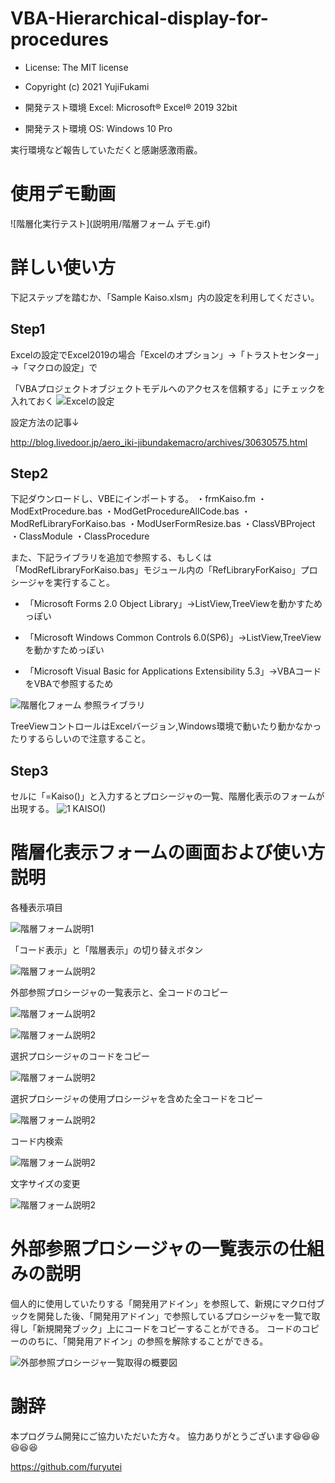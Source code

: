 # VBA-Hierarchical-display-for-procedures
- License: The MIT license

- Copyright (c) 2021 YujiFukami

- 開発テスト環境 Excel: Microsoft® Excel® 2019 32bit 

- 開発テスト環境 OS: Windows 10 Pro

実行環境など報告していただくと感謝感激雨霰。


# 使用デモ動画
![階層化実行テスト](説明用/階層フォーム デモ.gif)

# 詳しい使い方

下記ステップを踏むか、「Sample Kaiso.xlsm」内の設定を利用してください。

## Step1
Excelの設定でExcel2019の場合「Excelのオプション」→「トラストセンター」→「マクロの設定」で

「VBAプロジェクトオブジェクトモデルへのアクセスを信頼する」にチェックを入れておく
![Excelの設定](https://user-images.githubusercontent.com/73621859/126287884-57db4a75-3f34-4b35-b23d-f705067a1869.jpg)

設定方法の記事↓

http://blog.livedoor.jp/aero_iki-jibundakemacro/archives/30630575.html

## Step2
下記ダウンロードし、VBEにインポートする。
・frmKaiso.fm
・ModExtProcedure.bas
・ModGetProcedureAllCode.bas
・ModRefLibraryForKaiso.bas
・ModUserFormResize.bas
・ClassVBProject
・ClassModule
・ClassProcedure

また、下記ライブラリを追加で参照する、もしくは「ModRefLibraryForKaiso.bas」モジュール内の「RefLibraryForKaiso」プロシージャを実行すること。

- 「Microsoft Forms 2.0 Object Library」→ListView,TreeViewを動かすためっぽい

- 「Microsoft Windows Common Controls 6.0(SP6)」→ListView,TreeViewを動かすためっぽい

- 「Microsoft Visual Basic for Applications Extensibility 5.3」→VBAコードをVBAで参照するため

![階層化フォーム 参照ライブラリ](https://user-images.githubusercontent.com/73621859/128787617-59d52e7e-0439-4f6c-9877-4bfe11e8d745.jpg)

TreeViewコントロールはExcelバージョン,Windows環境で動いたり動かなかったりするらしいので注意すること。


## Step3
セルに「=Kaiso()」と入力するとプロシージャの一覧、階層化表示のフォームが出現する。
![1 KAISO()](https://user-images.githubusercontent.com/73621859/126260383-018720ef-904d-48ed-a82c-41041c497c89.jpg)

# 階層化表示フォームの画面および使い方説明


各種表示項目

![階層フォーム説明1](説明用/階層化01.jpg)


「コード表示」と「階層表示」の切り替えボタン

![階層フォーム説明2](説明用/階層化02.jpg)


外部参照プロシージャの一覧表示と、全コードのコピー

![階層フォーム説明2](説明用/階層化03.jpg)

![階層フォーム説明2](説明用/階層化04.jpg)


選択プロシージャのコードをコピー

![階層フォーム説明2](説明用/階層化05.jpg)


選択プロシージャの使用プロシージャを含めた全コードをコピー

![階層フォーム説明2](説明用/階層化06.jpg)


コード内検索

![階層フォーム説明2](説明用/階層化07.jpg)


文字サイズの変更

![階層フォーム説明2](説明用/階層化08.jpg)


# 外部参照プロシージャの一覧表示の仕組みの説明

個人的に使用していたりする「開発用アドイン」を参照して、新規にマクロ付ブックを開発した後、「開発用アドイン」で参照しているプロシージャを一覧で取得し「新規開発ブック」上にコードをコピーすることができる。
コードのコピーののちに、「開発用アドイン」の参照を解除することができる。

![外部参照プロシージャ一覧取得の概要図](https://user-images.githubusercontent.com/73621859/131796576-9489b7d6-f7d0-4af8-8345-eb380cd35731.jpg)


# 謝辞
本プログラム開発にご協力いただいた方々。
協力ありがとうございます😆😆😆😆😆😆

https://github.com/furyutei
